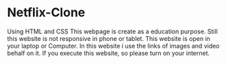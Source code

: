 # Netflix-Clone
Using HTML and CSS
This webpage is create as a education purpose. 
Still this website is not responsive in phone or tablet.
This website is open in your laptop or Computer.
In this website i use the links of images and video behalf on it.
If you execute this website, so please turn on your internet.
